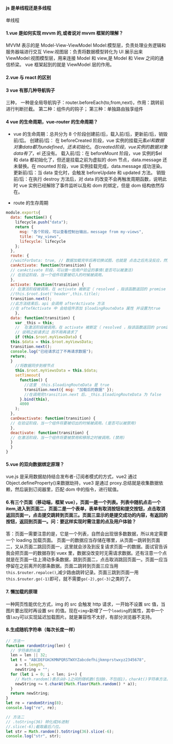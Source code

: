 #### js 是单线程还是多线程

单线程

#### 1.vue 是如何实现 mvvm 的,或者说对 mvvm 框架的理解？

MVVM 表示的是 Model-View-ViewModel
Model:模型层，负责处理业务逻辑和服务器端进行交互
View:视图层：负责将数据模型转化为 UI 展示出来
ViewModel:视图模型层，用来连接 Model 和 view,是 Model 和 View 之间的通信桥梁。
vue 框架起到的就是 ViewModel 层的作用。

#### 2.vue 与 react 的区别

#### 3 vue 有那几种导航钩子

三种，
一种是全局导航钩子：router.beforeEach(to,from,next)，作用：跳转前进行判断拦截。
第二种：组件内的钩子；
第三种：单独路由独享组件

#### 4 vue 的生命周期，vue-router 的生命周期？

- vue 的生命周期：总共分为 8 个阶段创建前/后，载入前/后，更新前/后，销毁前/后。
  创建前/后： 在 beforeCreated 阶段，vue 实例的挂载元素$el和数据对象data都为undefined，还未初始化。在created阶段，vue实例的数据对象data有了，$el 还没有。
  载入前/后：在 beforeMount 阶段，vue 实例的\$el 和 data 都初始化了，但还是挂载之前为虚拟的 dom 节点，data.message 还未替换。在 mounted 阶段，vue 实例挂载完成，data.message 成功渲染。
  更新前/后：当 data 变化时，会触发 beforeUpdate 和 updated 方法。
  销毁前/后：在执行 destroy 方法后，对 data 的改变不会再触发周期函数，说明此时 vue 实例已经解除了事件监听以及和 dom 的绑定，但是 dom 结构依然存在。

- route 的生存周期

```JavaScript
module.exports{
  data: function() {
    lifecycle.push("data");
    return {
      msg: "各个阶段，可以查看控制台输出，message from my-views",
      title: "my_views",
      lifecycle: lifecycle
    };
  },
  route: {
  //waitForData: true, // 数据加载完毕后再切换试图，也就是 点击之后先没反应，然后数据加载完，再出发过渡效果
  canActivate: function(transition) {
  // canActivate 阶段，可以做一些用户验证的事情(是否可以被激活)
  // 在验证阶段，当一个组件将要被切入的时候被调用。
  },
  activate: function(transition) {
  // 在激活阶段被调用，在 activate 被断定（ resolved ，指该函数返回的 promise 被 resolve ）。用于加载和设置当前组件的数据。(激活)
  //this.$root.$set('header',this.title);
  transition.next();
  //此方法结束后，api 会调用 afterActivate 方法
  //在 aftefActivate 中 会给组件添加 $loadingRouteData 属性 并设置为true
    },
  data: function(transition) {
    var _this = this;
    //  在激活阶段被调用，在 activate 被断定（ resolved ，指该函数返回的 promise 被 resolve ）。用于加载和设置当前组件的数据
    // 说明之前请求过 则不用再请求了
    if (this.$root.myViewsData) {
  this.$data = this.$root.myViewsData;
  transition.next();
  console.log("已经请求过了不再请求数据");
  return;
  }
    //将数据同步到根节点
    this.$root.myViewsData = this.$data;
    setTimeout(
      function() {
        //这里 _this.$loadingRouteData 是 true
        transition.next({ msg: "加载后的数据" });
        //在调用完transition.next 后，_this.$loadingRouteData 为 false
      }.bind(this),
      4000
    );
  },
  canDeactivate: function(transition) {
  // 在验证阶段，当一个组件将要被切出的时候被调用。(是否可以被禁用)
  },
  deactivate: function(transition) {
  // 在激活阶段，当一个组件将要被禁用和移除之时被调用。(禁用)
  }
  }
}
```

#### 5.vue 的双向数据绑定原理？

vue.js 是采用数据劫持结合发布者-订阅者模式的方式，vue2 通过 Object.defineProperty()来数据劫持，vue3 是通过 proxy.总结就是收集数据依赖，然后装到订阅器里，匹配 dom 中的指令，进行赋值。

#### 6.有三个页面（移动端，框架 vue），页面一是一个列表。列表中随机点击一个 item,进入到页面二，页面二是一个表单，表单有取消按钮和提交按钮，点击取消返回页面一，点击提交跳转到页面三。页面三显示的是提交成功的内容，有返回的按钮，返回到页面一。问：要这样实现时需注意的点及用户体验？

答：页面一需要注意的是，它是一个列表，自然会出现很多数数据，所以肯定需要一个 loading 加载页面。
页面一的数据应当存储在哪里，从页面一跳转到页面二，又从页面二跳回页面一，这里就会涉及到反复请求页面一的数据。面试官告诉我会把页面一的数据存到 vuex 里，数据没改变时无需请求数据。还有注意一个点就是在页面一往上滑动多条数据，跳到页面二，点击取消跳回页面一。页面一应当停留在之前离开的那条数据。页面二跳转到页面三应当用
`this.$router.repalce()`,减少路由跳转记录。页面三跳到页面一用`this.$router.go(-1)`即可，就不需要`go(-2),go(-3)`之类的了。

#### 7. 懒加载的原理

一种网页性能优化方式，img 的 src 会触发 http 请求，一开始不设置 src 值，当图片要出现时再设置 src 的值。现在`<img>`新增了一个`loading`的属性，其中一个值`lazy`可以实现延迟加载图片。就是兼容性不太好，有部分浏览器不支持。

#### 8.生成随机字符串（每次长度一样）

```js
// 方法一
function randomString(len) {
  // 字符串的长度
  len = len || 32;
  let t = "ABCDEFGHJKMNPQRSTWXYZabcdefhijkmnprstwxyz2345678",
    a = t.length,
    newString = "";
  for (let i = 0; i < len; i++) {
    // Math.random()表示从0-1之间的随机数(包括0，不包括1)。charAt()字符串方法，返回指定位置的字符
    newString += t.charAt(Math.floor(Math.random() * a));
  }
  return newString;
}
let re = randomString(8);
console.log("re", re);

// 方法二
// .toString(36) 转化成36进制
//.slice(-6);截取最后八位。
let str = Math.random().toString(36).slice(-6);
console.log("str", str);
```
